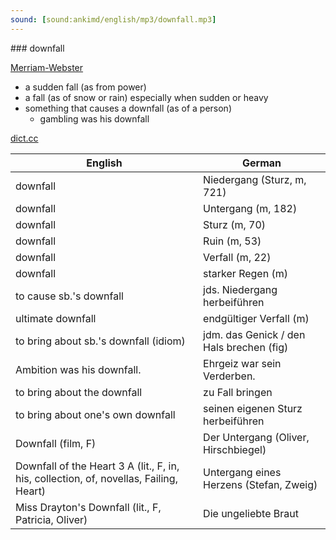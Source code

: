 ```yaml
---
sound: [sound:ankimd/english/mp3/downfall.mp3]
---
```


\### downfall

[Merriam-Webster](https://www.merriam-webster.com/dictionary/downfall)

- a sudden fall (as from power)
- a fall (as of snow or rain) especially when sudden or heavy
- something that causes a downfall (as of a person)
    - gambling was his downfall

[dict.cc](https://www.dict.cc/downfall)

| English        | German       |
| -------------- | ------------ |
| downfall | Niedergang (Sturz, m, 721) |
| downfall | Untergang (m, 182) |
| downfall | Sturz (m, 70) |
| downfall | Ruin (m, 53) |
| downfall | Verfall (m, 22) |
| downfall | starker Regen (m) |
| to cause sb.'s downfall | jds. Niedergang herbeiführen |
| ultimate downfall | endgültiger Verfall (m) |
| to bring about sb.'s downfall (idiom) | jdm. das Genick / den Hals brechen (fig) |
| Ambition was his downfall. | Ehrgeiz war sein Verderben. |
| to bring about the downfall | zu Fall bringen |
| to bring about one's own downfall | seinen eigenen Sturz herbeiführen |
| Downfall (film, F) | Der Untergang (Oliver, Hirschbiegel) |
| Downfall of the Heart 3 A (lit., F, in, his, collection, of, novellas, Failing, Heart) | Untergang eines Herzens (Stefan, Zweig) |
| Miss Drayton's Downfall (lit., F, Patricia, Oliver) | Die ungeliebte Braut |

